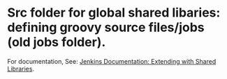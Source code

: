 # Src folder for global shared libaries: defining groovy source files/jobs (old jobs folder).

For documentation, See: [Jenkins Documentation: Extending with Shared Libraries](https://jenkins.io/doc/book/pipeline/shared-libraries/).